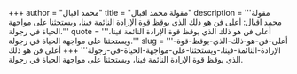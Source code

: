 +++
author = "محمد اقبال"
title = "مقولة محمد اقبال"
description = '''مقولة محمد اقبال: أعلى فن هو ذلك الذي يوقظ قوة الإرادة النائمة فينا، ويستحثنا على مواجهة الحياة في رجولة.'''
quote = '''أعلى فن هو ذلك الذي يوقظ قوة الإرادة النائمة فينا، ويستحثنا على مواجهة الحياة في رجولة.'''
slug = '''أعلى-فن-هو-ذلك-الذي-يوقظ-قوة-الإرادة-النائمة-فينا،-ويستحثنا-على-مواجهة-الحياة-في-رجولة'''
+++
أعلى فن هو ذلك الذي يوقظ قوة الإرادة النائمة فينا، ويستحثنا على مواجهة الحياة في رجولة.
